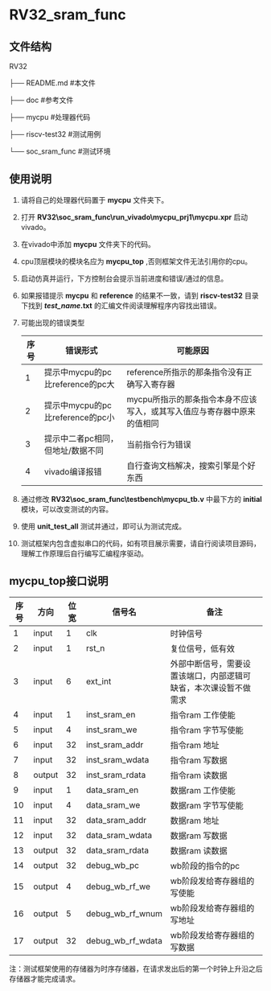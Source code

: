 # RV32_sram_func

## 文件结构

RV32

├── README.md #本文件

├── doc #参考文件   

├── mycpu #处理器代码

├── riscv-test32 #测试用例

└── soc_sram_func #测试环境

## 使用说明

1. 请将自己的处理器代码置于 __mycpu__ 文件夹下。

2. 打开 __RV32\soc_sram_func\run_vivado\mycpu_prj1\mycpu.xpr__ 启动vivado。

3. 在vivado中添加 __mycpu__ 文件夹下的代码。

4. cpu顶层模块的模块名应为 __mycpu_top__ ,否则框架文件无法引用你的cpu。

5. 启动仿真并运行，下方控制台会提示当前进度和错误/通过的信息。

6. 如果报错提示 __mycpu__ 和 __reference__ 的结果不一致，请到 __riscv-test32__ 目录下找到 __*test_name*.txt__ 的汇编文件阅读理解程序内容找出错误。

7. 可能出现的错误类型

    |序号|错误形式|可能原因|
    |-|-|-|
    |1|提示中mycpu的pc比reference的pc大|reference所指示的那条指令没有正确写入寄存器|
    |2|提示中mycpu的pc比reference的pc小|mycpu所指示的那条指令本身不应该写入，或其写入值应与寄存器中原来的值相同|
    |3|提示中二者pc相同，但地址/数据不同|当前指令行为错误|
    |4|vivado编译报错|自行查询文档解决，搜索引擎是个好东西|

8. 通过修改 __RV32\soc_sram_func\testbench\mycpu_tb.v__ 中最下方的 __initial__ 模块，可以改变测试的内容。

9. 使用 __unit_test_all__ 测试并通过，即可认为测试完成。

10. 测试框架内包含虚拟串口的代码，如有项目展示需要，请自行阅读项目源码，理解工作原理后自行编写汇编程序驱动。

## mycpu_top接口说明

|序号|方向|位宽|信号名|备注|
|-|-|-|-|-|
|1|input|1|clk|时钟信号|
|2|input|1|rst_n|复位信号，低有效|
|3|input|6|ext_int|外部中断信号，需要设置该端口，内部逻辑可缺省，本次课设暂不做需求|
|4|input|1|inst_sram_en|指令ram 工作使能
|5|input|4|inst_sram_we|指令ram 字节写使能
|6|input|32|inst_sram_addr|指令ram 地址
|7|input|32|inst_sram_wdata|指令ram 写数据
|8|output|32|inst_sram_rdata|指令ram 读数据
|9|input|1|data_sram_en|数据ram 工作使能
|10|input|4|data_sram_we|数据ram 字节写使能
|11|input|32|data_sram_addr|数据ram 地址
|12|input|32|data_sram_wdata|数据ram 写数据
|13|output|32|data_sram_rdata|数据ram 读数据
|14|output|32|debug_wb_pc|wb阶段的指令的pc
|15|output|4|debug_wb_rf_we|wb阶段发给寄存器组的写使能
|16|output|5|debug_wb_rf_wnum|wb阶段发给寄存器组的写地址
|17|output|32|debug_wb_rf_wdata|wb阶段发给寄存器组的写数据

注：测试框架使用的存储器为时序存储器，在请求发出后的第一个时钟上升沿之后存储器才能完成请求。
